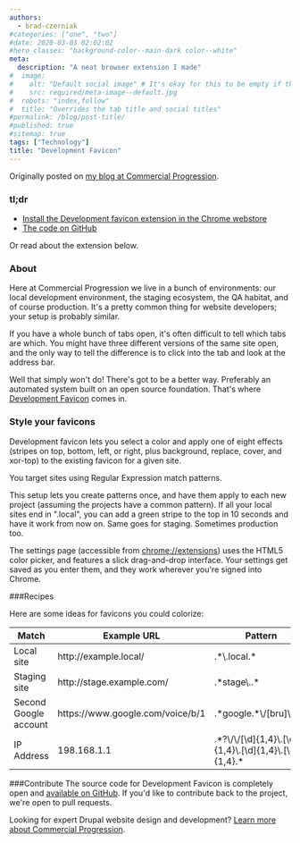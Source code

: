 ```yaml
---
authors:
  - brad-czerniak
#categories: ["one", "two"]
#date: 2020-03-03 02:02:02
#hero_classes: "background-color--main-dark color--white"
meta:
  description: "A neat browser extension I made"
#  image:
#    alt: "Default social image" # It's okay for this to be empty if the image is decorative
#    src: required/meta-image--default.jpg
#  robots: "index,follow"
#  title: "Overrides the tab title and social titles"
#permalink: /blog/post-title/
#published: true
#sitemap: true
tags: ["Technology"]
title: "Development Favicon"
---
```


Originally posted on [my blog at Commercial Progression](https://www.commercialprogression.com/post/development-favicon).

### tl;dr

  * [Install the Development favicon extension in the Chrome webstore](https://chrome.google.com/webstore/detail/development-favicon/pdfbbnojibegcfdmhcccicmllbbkpeaf)
  * [The code on GitHub](https://github.com/ao5357/development_favicon)

Or read about the extension below.

### About

Here at Commercial Progression we live in a bunch of environments: our local development environment, the staging ecosystem,
the QA habitat, and of course production. It's a pretty common thing for website developers; your setup is probably similar.

If you have a whole bunch of tabs open, it's often difficult to tell which tabs are which. You might have three different
versions of the same site open, and the only way to tell the difference is to click into the tab and look at the address
bar.

Well that simply won't do! There's got to be a better way. Preferably an automated system built on an open source foundation.
That's where [Development Favicon](https://chrome.google.com/webstore/detail/pdfbbnojibegcfdmhcccicmllbbkpeaf) comes in.

### Style your favicons
Development favicon lets you select a color and apply one of eight effects (stripes on top, bottom, left, or right, plus
background, replace, cover, and xor-top) to the existing favicon for a given site.

You target sites using Regular Expression match patterns.

This setup lets you create patterns once, and have them apply to each new project (assuming the projects have a common
pattern). If all your local sites end in ".local", you can add a green stripe to the top in 10 seconds and have it work
from now on. Same goes for staging. Sometimes production too.

The settings page (accessible from [chrome://extensions](chrome://extensions)) uses the HTML5 color picker, and features
a slick drag-and-drop interface. Your settings get saved as you enter them, and they work wherever you're signed into
Chrome.

###Recipes

Here are some ideas for favicons you could colorize:
<table><thead>
  <tr><th>Match</th><th>Example URL</th><th>Pattern</th></tr>
</thead><tbody>
  <tr><td>Local site</td><td>http://example.local/</td><td>.*\.local.*</td></tr>
  <tr><td>Staging site</td><td>http://stage.example.com/</td><td>.*stage\..*</td></tr>
  <tr><td>Second Google account</td><td>https://www.google.com/voice/b/1</td><td>.*google.*\/[bru]\/1.*</td></tr>
  <tr><td>IP Address</td><td>198.168.1.1</td><td>.*?\/\/[\d]{1,4}\.[\d]{1,4}\.[\d]{1,4}\.[\d]{1,4}.*</td></tr>
</tbody></table>

###Contribute
The source code for Development Favicon is completely open and [available on GitHub](https://github.com/ao5357/development_favicon).
If you'd like to contribute back to the project, we're open to pull requests.

Looking for expert Drupal website design and development?
[Learn more about Commercial Progression](http://www.commercialprogression.com/about).
